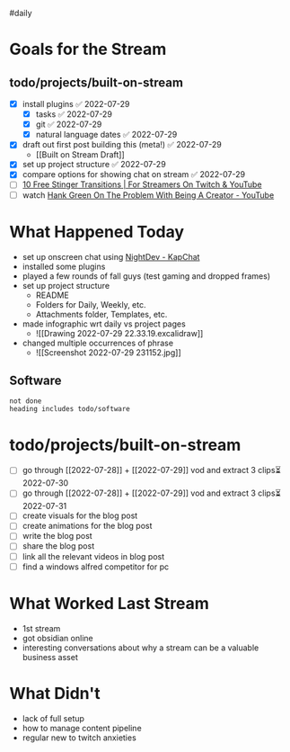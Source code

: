 #daily

# Goals for the Stream

## todo/projects/built-on-stream
- [x] install plugins ✅ 2022-07-29
	- [x] tasks ✅ 2022-07-29
	- [x] git ✅ 2022-07-29
	- [x] natural language dates ✅ 2022-07-29
- [x] draft out first post building this (meta!) ✅ 2022-07-29
	- [[Built on Stream Draft]]
- [x] set up project structure ✅ 2022-07-29
- [x] compare options for showing chat on stream ✅ 2022-07-29
- [ ] [10 Free Stinger Transitions | For Streamers On Twitch & YouTube](https://visualsbyimpulse.com/store/10-free-stinger-transitions/)
- [ ] watch [Hank Green On The Problem With Being A Creator - YouTube](https://www.youtube.com/watch?v=bMzpGNr-EX8)

# What Happened Today
- set up onscreen chat using [NightDev - KapChat](https://nightdev.com/kapchat/)
- installed some plugins
- played a few rounds of fall guys (test gaming and dropped frames)
- set up project structure
	- README
	- Folders for Daily, Weekly, etc.
	- Attachments folder, Templates, etc.
- made infographic wrt daily vs project pages
	- ![[Drawing 2022-07-29 22.33.19.excalidraw]]
- changed multiple occurrences of phrase
	- ![[Screenshot 2022-07-29 231152.jpg]]

## Software
```tasks
not done
heading includes todo/software
```

# todo/projects/built-on-stream
- [ ] go through [[2022-07-28]] + [[2022-07-29]] vod and extract 3 clips⏳ 2022-07-30 
- [ ] go through [[2022-07-28]] + [[2022-07-29]] vod and extract 3 clips⏳ 2022-07-31
- [ ] create visuals for the blog post
- [ ] create animations for the blog post
- [ ] write the blog post
- [ ] share the blog post
- [ ] link all the relevant videos in blog post
- [ ] find a windows alfred competitor for pc

# What Worked Last Stream

- 1st stream
- got obsidian online 
- interesting conversations about why a stream can be a valuable business asset

# What Didn't

- lack of full setup
- how to manage content pipeline
- regular new to twitch anxieties


